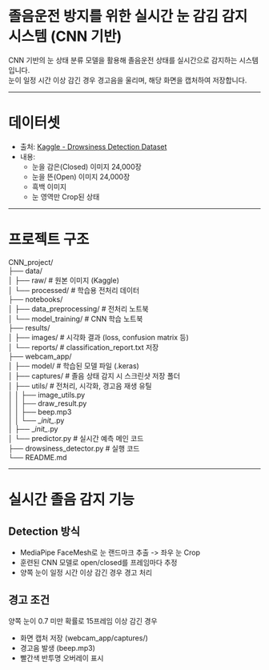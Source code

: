# 졸음운전 방지를 위한 실시간 눈 감김 감지 시스템 (CNN 기반)

CNN 기반의 눈 상태 분류 모델을 활용해 졸음운전 상태를 실시간으로 감지하는 시스템입니다.  
눈이 일정 시간 이상 감긴 경우 경고음을 울리며, 해당 화면을 캡처하여 저장합니다.  

---

# 데이터셋
- 출처: [Kaggle - Drowsiness Detection Dataset](https://www.kaggle.com/datasets/kutaykutlu/drowsiness-detection?select=closed_eye)
- 내용:
  - 눈을 감은(Closed) 이미지 24,000장  
  - 눈을 뜬(Open) 이미지 24,000장  
  - 흑백 이미지  
  - 눈 영역만 Crop된 상태  

---

# 프로젝트 구조
CNN_project/  
├── data/  
│ ├── raw/ # 원본 이미지 (Kaggle)  
│ └── processed/ # 학습용 전처리 데이터  
├── notebooks/  
│ ├── data_preprocessing/ # 전처리 노트북  
│ └── model_training/ # CNN 학습 노트북  
├── results/  
│ ├── images/ # 시각화 결과 (loss, confusion matrix 등)  
│ └── reports/ # classification_report.txt 저장  
├── webcam_app/  
│ ├── model/ # 학습된 모델 파일 (.keras)  
│ ├── captures/ # 졸음 상태 감지 시 스크린샷 저장 폴더  
│ ├── utils/ # 전처리, 시각화, 경고음 재생 유틸  
│ │ ├── image_utils.py  
│ │ ├── draw_result.py  
│ │ ├── beep.mp3  
│ │ └── \__init\__.py  
│ ├── \__init\__.py   
│ └── predictor.py # 실시간 예측 메인 코드  
├── drowsiness_detector.py # 실행 코드  
└── README.md  

---

# 실시간 졸음 감지 기능
## Detection 방식
- MediaPipe FaceMesh로 눈 랜드마크 추출 -> 좌우 눈 Crop  
- 훈련된 CNN 모델로 open/closed를 프레임마다 추정  
- 양쪽 눈이 일정 시간 이상 감긴 경우 경고 처리  

## 경고 조건
양쪽 눈이 0.7 미만 확률로 15프레임 이상 감긴 경우  
- 화면 캡처 저장 (webcam_app/captures/)  
- 경고음 발생 (beep.mp3)  
- 빨간색 반투명 오버레이 표시  